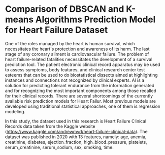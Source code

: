 # Comparison of DBSCAN and K-means Algorithms Prediction Model for Heart Failure Dataset
One of the roles managed by the heart is human survival, which necessitates the heart's protection and awareness of its harm. The last stage of any coronary ailment is cardiovascular failure. The problem of heart failure-related fatalities necessitates the development of a survival prediction tool. The patient electronic clinical record apparatus may be used to assess symptoms, body features, and clinical research center test esteems that can be used to do biostatistical dissects aimed at highlighting instances and connections not recognized by clinical experts. AI is a solution for predicting tolerant endurance from the information generated and for recognizing the most important components among those recalled for their clinical records. There are several shortcomings of the currently available risk prediction models for Heart Failur. Most previous models are developed using traditional statistical approaches, one of them is regression modeling.

In this study, the dataset used in this research is Heart Failure Clinical Records data taken from the Kaggle website (https://www.kaggle.com/andrewmvd/heart-failure-clinical-data). The dataset was published in 2020 with 13 features, namely: age, anemia, creatinine, diabetes, ejection_fraction, high_blood_pressure, platelets, serum_creatinine, serum_sodium, sex, smoking, time. 
